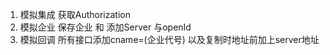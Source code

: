 
1. 模拟集成 获取Authorization
2. 模拟企业 保存企业 和 添加Server 与openId
3. 模拟回调 所有接口添加cname=(企业代号) 以及复制时地址前加上server地址



